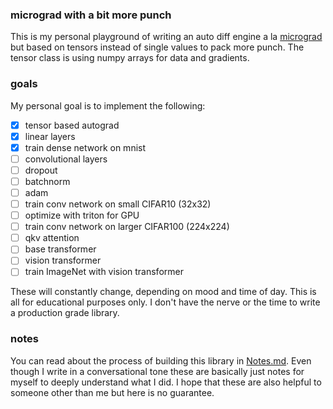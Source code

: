 ### micrograd with a bit more punch

This is my personal playground of writing an auto diff engine a la [micrograd](https://github.com/karpathy/micrograd) but based on tensors instead of single values to pack more punch. The tensor class is using numpy arrays for data and gradients.

### goals

My personal goal is to implement the following:

- [x] tensor based autograd
- [x] linear layers
- [x] train dense network on mnist
- [ ] convolutional layers
- [ ] dropout
- [ ] batchnorm
- [ ] adam
- [ ] train conv network on small CIFAR10 (32x32)
- [ ] optimize with triton for GPU
- [ ] train conv network on larger CIFAR100 (224x224)
- [ ] qkv attention
- [ ] base transformer
- [ ] vision transformer
- [ ] train ImageNet with vision transformer

These will constantly change, depending on mood and time of day. This is all for educational purposes only. I don't have the nerve or the time to write a production grade library. 

### notes

You can read about the process of building this library in [Notes.md](Notes.md). Even though I write in a conversational tone these are basically just notes for myself to deeply understand what I did. I hope that these are also helpful to someone other than me but here is no guarantee.